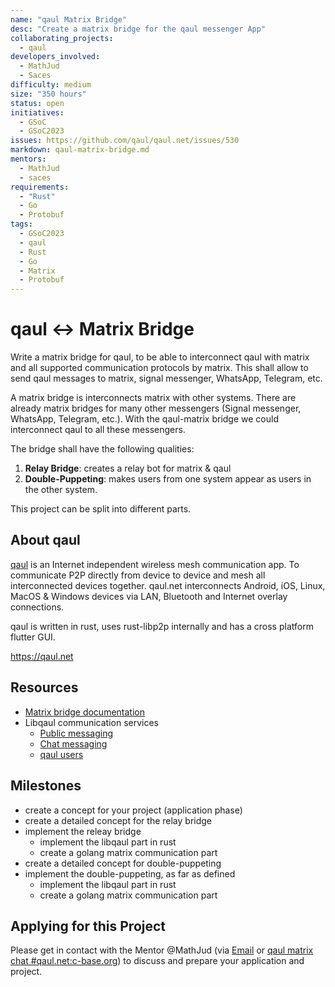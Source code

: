 ```yaml
---
name: "qaul Matrix Bridge"
desc: "Create a matrix bridge for the qaul messenger App"
collaborating_projects:
  - qaul
developers_involved: 
  - MathJud
  - Saces
difficulty: medium
size: "350 hours"
status: open
initiatives:
  - GSoC
  - GSoC2023
issues: https://github.com/qaul/qaul.net/issues/530
markdown: qaul-matrix-bridge.md
mentors:
  - MathJud
  - saces
requirements:
  - "Rust"
  - Go
  - Protobuf
tags:
  - GSoC2023
  - qaul
  - Rust
  - Go
  - Matrix
  - Protobuf
---
```


# qaul <-> Matrix Bridge

Write a matrix bridge for qaul, to be able to interconnect qaul with matrix and all supported communication protocols by matrix. This shall allow to send qaul messages to matrix, signal messenger, WhatsApp, Telegram, etc.

A matrix bridge is interconnects matrix with other systems. There are already matrix bridges for many other messengers (Signal messenger, WhatsApp, Telegram, etc.). With the qaul-matrix bridge we could interconnect qaul to all these messengers.

The bridge shall have the following qualities:

1) **Relay Bridge**: creates a relay bot for matrix & qaul
2) **Double-Puppeting**: makes users from one system appear as users in the other system.

This project can be split into different parts.

## About qaul

[qaul](https://qaul.net) is an Internet independent wireless mesh communication app. To communicate P2P directly from device to device and mesh all interconnected devices together.
qaul.net interconnects Android, iOS, Linux, MacOS & Windows devices via LAN, Bluetooth and Internet overlay connections.

qaul is written in rust, uses rust-libp2p internally and has a cross platform flutter GUI.

<https://qaul.net>

## Resources

* [Matrix bridge documentation](https://matrix.org/bridges/)
* Libqaul communication services
  * [Public messaging](https://github.com/qaul/qaul.net/tree/main/rust/libqaul/src/services/feed)
  * [Chat messaging](https://github.com/qaul/qaul.net/tree/main/rust/libqaul/src/services/chat)
  * [qaul users](https://github.com/qaul/qaul.net/blob/main/rust/libqaul/src/node/user_accounts.rs)

## Milestones

* create a concept for your project (application phase)
* create a detailed concept for the relay bridge
* implement the releay bridge
  * implement the libqaul part in rust
  * create a golang matrix communication part
* create a detailed concept for double-puppeting
* implement the double-puppeting, as far as defined
  * implement the libqaul part in rust
  * create a golang matrix communication part

## Applying for this Project

Please get in contact with the Mentor @MathJud (via [Email](mailto:jud@qaul.net) or [qaul matrix chat #qaul.net:c-base.org](https://matrix.to/#/#qaul.net:c-base.org)) to discuss and prepare your application and project.
